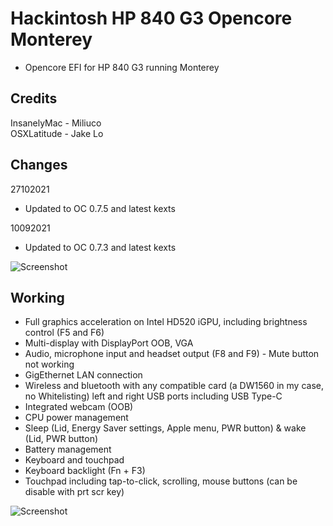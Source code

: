 # Hackintosh HP 840 G3 Opencore Monterey
* Opencore EFI for HP 840 G3 running Monterey
## Credits
InsanelyMac - Miliuco  
OSXLatitude - Jake Lo

## Changes
27102021
- Updated to OC 0.7.5 and latest kexts

10092021
- Updated to OC 0.7.3 and latest kexts

![Screenshot](https://github.com/yahgoo/Hackintosh-HP-840-G3-Opencore-Monterey/blob/main/img/dualOSon840G3.png)

## Working
- Full graphics acceleration on Intel HD520 iGPU, including brightness control (F5 and F6)
- Multi-display with DisplayPort OOB, VGA 
- Audio, microphone input and headset output (F8 and F9) - Mute button not working
- GigEthernet LAN connection
- Wireless and bluetooth with any compatible card (a DW1560 in my case, no Whitelisting)
left and right USB ports including USB Type-C
- Integrated webcam (OOB)
- CPU power management
- Sleep (Lid, Energy Saver settings, Apple menu, PWR button) & wake (Lid, PWR button)
- Battery management
- Keyboard and touchpad
- Keyboard backlight (Fn + F3)
- Touchpad including tap-to-click, scrolling, mouse buttons (can be disable with prt scr key)

![Screenshot](https://github.com/yahgoo/Hackintosh-HP-840-G3-Opencore-Monterey/blob/main/img/macOS%20Monterey%20with%20Purple%20iPad%20Mini%206.png)
